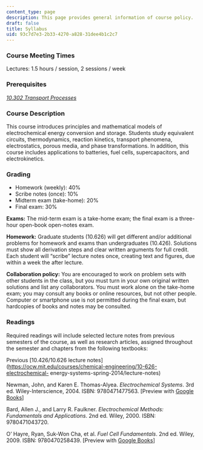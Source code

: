 ```yaml
---
content_type: page
description: This page provides general information of course policy.
draft: false
title: Syllabus
uid: 93c7d7e3-2b33-4270-a828-31dee4b1c2c7
---
```

### **Course Meeting Times**

Lectures: 1.5 hours / session, 2 sessions / week

### **Prerequisites**

[*10.302 Transport Processes*](https://ocw.mit.edu/courses/10-302-transport-processes-fall-2004/)

### **Course Description**

This course introduces principles and mathematical models of electrochemical energy conversion and storage. Students study equivalent circuits, thermodynamics, reaction kinetics, transport phenomena, electrostatics, porous media, and phase transformations. In addition, this course includes applications to batteries, fuel cells, supercapacitors, and electrokinetics.

### **Grading**

- Homework (weekly): 40%
- Scribe notes (once): 10%
- Midterm exam (take-home): 20%
- Final exam: 30%

**Exams:** The mid-term exam is a take-home exam; the final exam is a three-hour open-book open-notes exam.

**Homework:** Graduate students (10.626) will get different and/or additional problems for homework and exams than undergraduates (10.426). Solutions must show all derivation steps and clear written arguments for full credit. Each student will “scribe” lecture notes once, creating text and figures, due within a week the after lecture.

**Collaboration policy:** You are encouraged to work on problem sets with other students in the class, but you must turn in your own original written solutions and list any collaborators. You must work alone on the take-home exam; you may consult any books or online resources, but not other people. Computer or smartphone use is not permitted during the final exam, but hardcopies of books and notes may be consulted.

### **Readings**

Required readings will include selected lecture notes from previous semesters of the course, as well as research articles, assigned throughout the semester and chapters from the following textbooks:

Previous [10.426/10.626 lecture notes](https://ocw.mit.edu/courses/chemical-engineering/10-626-electrochemical- energy-systems-spring-2014/lecture-notes)

Newman, John, and Karen E. Thomas-Alyea. *Electrochemical Systems*. 3rd ed. Wiley-Interscience, 2004. ISBN: 9780471477563. \[Preview with [Google Books](http://books.google.com/books?id=vArZu0HM-xYC&pg=PAfrontcover)\]

Bard, Allen J., and Larry R. Faulkner. *Electrochemical Methods: Fundamentals and Applications*. 2nd ed. Wiley, 2000. ISBN: 9780471043720.

O’ Hayre, Ryan, Suk-Won Cha, et al. *Fuel Cell Fundamentals*. 2nd ed. Wiley, 2009. ISBN: 9780470258439. \[Preview with [Google Books](https://www.google.com/books/edition/Fuel_Cell_Fundamentals/O2JYCwAAQBAJ?hl=en&gbpv=1&pg=PR1&printsec=frontcover)\]